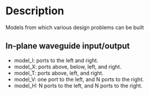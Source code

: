 Description
===========

Models from which various design problems can be built

In-plane waveguide input/output 
-------------------------------

*   model_I: ports to the left and right.
*   model_X: ports above, below, left, and right.
*   model_T: ports above, left, and right.
*   model_V: one port to the left, and N ports to the right.
*   model_H: N ports to the left, and N ports to the right.
